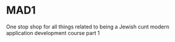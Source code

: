 # MAD1
One stop shop for all things related to being a Jewish cunt modern application development course part 1
